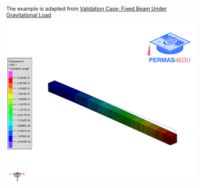 The example is adapted from [Validation Case: Fixed Beam Under Gravitational Load](https://www.simscale.com/docs/validation-cases/fixed-beam-under-gravitational-load/)

![Cantilever beam subjected to a gravitational load](gravity.png)
